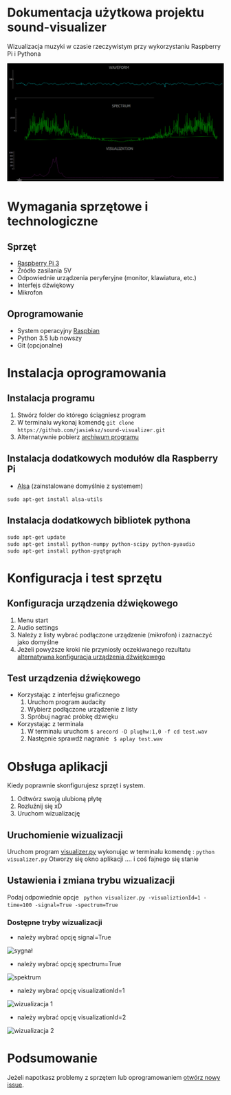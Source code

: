 

# Dokumentacja użytkowa projektu sound-visualizer
Wizualizacja muzyki w czasie rzeczywistym przy wykorzystaniu Raspberry Pi i Pythona

![sound-visualizer](https://github.com/jasieksz/sound-visualizer/blob/master/resources/example_gif.gif)

# Wymagania sprzętowe i technologiczne
## Sprzęt
- [Raspberry Pi 3](https://www.raspberrypi.org/products/)
- Źródło zasilania 5V
- Odpowiednie urządzenia peryferyjne (monitor, klawiatura, etc.)
- Interfejs dźwiękowy
- Mikrofon

## Oprogramowanie
- System operacyjny  [Raspbian](https://www.raspberrypi.org/downloads/raspbian/)
- Python 3.5 lub nowszy
- Git (opcjonalne)

# Instalacja oprogramowania
## Instalacja programu
1. Stwórz folder do którego ściągniesz program
2. W terminalu wykonaj komendę  ``` git clone https://github.com/jasieksz/sound-visualizer.git ```
3.  Alternatywnie pobierz [archiwum programu](https://github.com/jasieksz/sound-visualizer)

## Instalacja dodatkowych modułów dla Raspberry Pi
- [Alsa](http://blog.scphillips.com/posts/2013/01/sound-configuration-on-raspberry-pi-with-alsa/)  (zainstalowane domyślnie z systemem)
 ```
sudo apt-get install alsa-utils
```

## Instalacja dodatkowych bibliotek pythona
```
sudo apt-get update
sudo apt-get install python-numpy python-scipy python-pyaudio
sudo apt-get install python-pyqtgraph
```
# Konfiguracja i test sprzętu
## Konfiguracja urządzenia dźwiękowego
1. Menu start
2. Audio settings
3. Należy z listy wybrać podłączone urządzenie (mikrofon) i zaznaczyć jako domyślne
4. Jeżeli powyższe kroki nie przyniosły oczekiwanego rezultatu
[alternatywna konfiguracja urządzenia dźwiękowego](https://www.linuxcircle.com/2013/05/08/raspberry-pi-microphone-setup-with-usb-sound-card/)

## Test urządzenia dźwiękowego
- Korzystając z interfejsu graficznego
	1. Uruchom program audacity
	2. Wybierz podłączone urządzenie z listy
	3. Spróbuj nagrać próbkę dźwięku
- Korzystając z terminala
	1. W terminalu uruchom ```$ arecord -D plughw:1,0 -f cd test.wav```
	2. Następnie sprawdź nagranie ``` $ aplay test.wav```
	
# Obsługa aplikacji
Kiedy poprawnie skonfigurujesz sprzęt i system. 
1. Odtwórz swoją ulubioną płytę
2. Rozluźnij się xD
3. Uruchom wizualizację
## Uruchomienie wizualizacji
Uruchom program [visualizer.py](https://github.com/jasieksz/sound-visualizer/blob/master/visualizer.py) wykonując w terminalu komendę :
```python visualizer.py```
Otworzy się okno aplikacji .... i coś fajnego się stanie
## Ustawienia i zmiana trybu wizualizacji
Podaj odpowiednie opcje
``` python visualizer.py -visualiztionId=1 -time=100 -signal=True -spectrum=True```

### Dostępne tryby wizualizacji

- należy wybrać opcję signal=True

![sygnał](https://github.com/jasieksz/sound-visualizer/blob/master/resources/signal_example.PNG)

- należy wybrać opcję spectrum=True

![spektrum](https://github.com/jasieksz/sound-visualizer/blob/master/resources/specturm_example.PNG)

- należy wybrać opcję visualizationId=1 

![wizualizacja 1](https://github.com/jasieksz/sound-visualizer/blob/master/resources/vis1_example.PNG)

- należy wybrać opcję visualizationId=2 

![wizualizacja 2](https://github.com/jasieksz/sound-visualizer/blob/master/resources/vis2_example.PNG)

# Podsumowanie
Jeżeli napotkasz problemy z sprzętem lub oprogramowaniem [otwórz nowy issue](https://github.com/jasieksz/sound-visualizer/issues).
